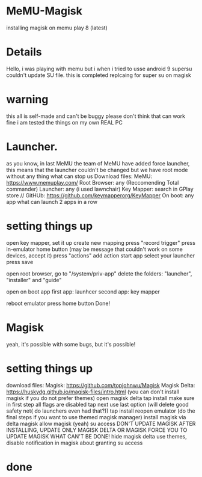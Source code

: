 # MeMU-Magisk
installing magisk on memu play 8 (latest)

# Details
Hello, i was playing with memu but i when i tried to usse android 9 supersu couldn't update SU file.
this is completed replcaing for super su on magisk

# warning
this all is self-made and can't be buggy
please don't think that can work fine
i am tested the things on my own REAL PC


# Launcher.
as you know, in last MeMU the team of MeMU have added force launcher, this means that the launcher couldn't be changed
but we have root mode without any thing what can stop us
Download files:
MeMU: https://www.memuplay.com/
Root Browser: any (Reccomending Total commander)
Launcher: any (i used lawnchair)
Key Mapper: search in GPlay store // GitHUb: https://github.com/keymapperorg/KeyMapper
On boot: any app what can launch 2 apps in a row

# setting things up
open key mapper, set it up
create new mapping
press "record trigger"
press in-emulator home button
(may be message that couldn't work on some devices, accept it)
press "actions"
add action
start app
select your launcher
press save


open root browser, go to "/system/priv-app"
delete the folders: "launcher", "installer" and "guide"


open on boot app
first app: launhcer
second app: key mapper


reboot emulator
press home button
Done!

# Magisk
yeah, it's possible with some bugs, but it's possible!

# setting things up
download files:
Magisk: https://github.com/topjohnwu/Magisk
Magisk Delta: https://huskydg.github.io/magisk-files/intro.html
(you can don't install magisk if you do not prefer themes)
open magisk delta
tap install
make sure in first step all flags are disabled
tap next
use last option (will delete good safety net( do launchers even had that?))
tap install
reopen emulator
(do the final steps if you want to use themed magisk manager)
install magisk
via delta magisk allow magisk (yeah) su access
DON'T UPDATE MAGISK AFTER INSTALLING, UPDATE ONLY MAGISK DELTA OR MAGISK FORCE YOU TO UPDATE MAGISK WHAT CAN'T BE DONE!
hide magisk delta
use themes, disable notification in magisk about granting su access

# done


